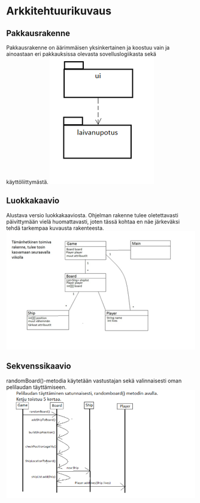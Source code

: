 # Arkkitehtuurikuvaus
## Pakkausrakenne
Pakkausrakenne on äärimmäisen yksinkertainen ja koostuu vain ja ainoastaan eri pakkauksissa olevasta sovelluslogiikasta sekä käyttöliittymästä.
![Paukkausrakenne](https://github.com/ajarola/otm-harjoitustyo/blob/master/dokumentointi/kuvat/pakkaus.png)
## Luokkakaavio
Alustava versio luokkakaaviosta. Ohjelman rakenne tulee oletettavasti päivittymään vielä huomattavasti, joten tässä kohtaa en näe
järkeväksi tehdä tarkempaa kuvausta rakenteesta.
![Alustava luokkakaavio](https://github.com/ajarola/otm-harjoitustyo/blob/master/dokumentointi/kuvat/luokkakaavio.png)
## Sekvenssikaavio
randomBoard()-metodia käytetään vastustajan sekä valinnaisesti oman pelilaudan täyttämiseen.
![Sekvenssikaavio satunnaisen pelilaudan tuottamisesta](https://github.com/ajarola/otm-harjoitustyo/blob/master/dokumentointi/kuvat/Sekvenssikaavio.png)

